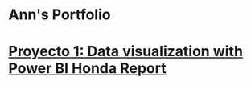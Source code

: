 # Ann's Portfolio

# [Proyecto 1: Data visualization with Power BI Honda Report](https://app.powerbi.com/view?r=eyJrIjoiYTM3YjRkYmYtMTA2Ny00YWFhLTlhNzktNjEyMTEwNzQ3MjhkIiwidCI6IjI5NjQxMTY5LTExODYtNDc2Mi1iYzI2LTRhOWY2NDg1ZmU4NSJ9)
